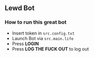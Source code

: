 ## Lewd Bot

### How to run this great bot
* Insert token in `src.config.txt`
* Launch Bot via `src.main.life`
* Press **LOGIN**
* Press **LOG THE FUCK OUT** to log out